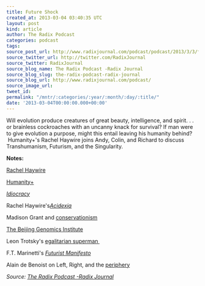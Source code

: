 ```yaml
---
title: Future Shock
created_at: 2013-03-04 03:40:35 UTC
layout: post
kind: article
author: The Radix Podcast
categories: podcast
tags: 
source_post_url: http://www.radixjournal.com/podcast/podcast/2013/3/3/future-shock
source_twitter_url: http://twitter.com/RadixJournal
source_twitter: RadixJournal
source_blog_name: The Radix Podcast -Radix Journal
source_blog_slug: the-radix-podcast-radix-journal
source_blog_url: http://www.radixjournal.com/podcast/
source_image_url: 
tweet_id: 
permalink: "/mntr/:categories/:year/:month/:day/:title/"
date: '2013-03-04T00:00:00.000+00:00'
---
```

<p>Will evolution produce creatures of great beauty, intelligence, and spirit. . . or brainless cockroaches with an uncanny knack for survival? If man were to give evolution a purpose, might this entail leaving his humanity behind? &nbsp;Humanity+'s Rachel Haywire joins Andy, Colin, and Richard to discuss Transhumanism, Futurism, and the Singularity. &nbsp;&nbsp;</p>



<p><strong>Notes:</strong></p><p><a href="http://rachelhaywire.com/">Rachel Haywire</a></p><p><a href="http://humanityplus.org/">Humanity+</a></p><p><em><a href="http://www.amazon.com/gp/product/B000K7VHOG/ref=as_li_ss_tl?ie=UTF8&amp;camp=1789&amp;creative=390957&amp;creativeASIN=B000K7VHOG&amp;linkCode=as2&amp;tag=alterright-20">Idiocracy</a></em></p><p>Rachel Haywire's<em><a href="http://www.amazon.com/gp/product/B008EQR5ZK/ref=as_li_ss_tl?ie=UTF8&amp;camp=1789&amp;creative=390957&amp;creativeASIN=B008EQR5ZK&amp;linkCode=as2&amp;tag=alterright-20">Acidexia</a></em></p><p>Madison Grant and&nbsp;<a href="http://www.amazon.com/gp/product/B004BDOSW8/ref=as_li_ss_tl?ie=UTF8&amp;camp=1789&amp;creative=390957&amp;creativeASIN=B004BDOSW8&amp;linkCode=as2&amp;tag=alterright-20">conservationism</a></p><p><a href="http://en.wikipedia.org/wiki/Beijing_Genomics_Institute">The Beijing Genomics Institute</a></p><p>Leon Trotsky's&nbsp;<a href="http://en.wikipedia.org/wiki/Literature_and_Revolution">egalitarian superman&nbsp;</a></p><p>F.T. Marinetti's&nbsp;<em><a href="http://www.italianfuturism.org/manifestos/foundingmanifesto/">Futurist Manifesto</a></em></p><p>Alain de Benoist on Left, Right, and the&nbsp;<a href="http://www.spunk.org/texts/groups/faf/sp000261.txt">periphery</a></p><div class="">
    <i>Source: <a href="http://www.radixjournal.com/podcast/">The Radix Podcast -Radix Journal</a></i>
</div>
